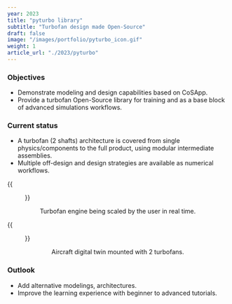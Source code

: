 ```yaml
---
year: 2023
title: "pyturbo library"
subtitle: "Turbofan design made Open-Source"
draft: false
image: "/images/portfolio/pyturbo_icon.gif"
weight: 1
article_url: "./2023/pyturbo"
---
```


### Objectives

- Demonstrate modeling and design capabilities based on CoSApp.
- Provide a turbofan Open-Source library for training and as a base block of advanced simulations workflows.


### Current status

- A turbofan (2 shafts) architecture is covered from single physics/components to the full product, using modular intermediate assemblies.
- Multiple off-design and design strategies are available as numerical workflows.

<div class='row'>
<div class='col-lg-5 col-md-5 col-12' text-align='center'>
    <div class='imgbox'>
        {{<figure src=pyturbo_icon.gif width="100%" class="center-fit">}}
    </div>
    <center><p> Turbofan engine being scaled by the user in real time.</p></center>
</div>
<div class='col-lg-7 col-md-7 col-12' text-align='center'>
    <div class='imgbox'>
        {{<figure src=pyturbo_aircraft.png width="100%">}}
    </div>
    <center><p> Aircraft digital twin mounted with 2 turbofans.</p></center>
</div>
</div>
</div>

### Outlook

- Add alternative modelings, architectures.
- Improve the learning experience with beginner to advanced tutorials.
